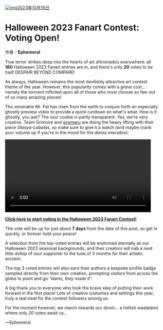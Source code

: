 [![img](https://i.ppy.sh/6c864552a2ddfa288315bec9f7a914af144df31a/68747470733a2f2f6173736574732e7070792e73682f636f6e74657374732f3138362f6865616465722e6a7067)2023年10月18日](https://osu.ppy.sh/home/news/2023-10-18-halloween-2023-fanart-voting-open)

# Halloween 2023 Fanart Contest: Voting Open!

作者：**Ephemeral**

True terror strikes deep into the hearts of art aficionados everywhere: all **180** Halloween 2023 Fanart entries are in, and there's only **20** votes to be had! DESPAIR BEYOND COMPARE!

As always, Halloween remains the most devilishly attractive art contest theme of the year. However, this popularity comes with a *grave* cost... namely the torment inflicted upon all of those who must choose so few out of so many amazing pieces!

The venerable Mr. Fat has risen from the earth to conjure forth an especially ghostly preview video to provide a quick rundown on what's what. How is it ghostly, you ask? The osu! cookie is partly transparent. Yes, we're very creative. Team Grimoire and [siromaru](https://osu.ppy.sh/beatmaps/artists/226) are doing the heavy lifting with their piece *Glasya-Labolas*, so make sure to give it a watch (and maybe crank your volume up if you're in the mood for the *danse macabre*):

<video width="95%" controls="" style="box-sizing: border-box; display: inline-block; vertical-align: baseline; max-width: 100%;" src="https://assets.ppy.sh/contests/186/entries_showcase.mp4?2023"></video>

[**Click here to start voting in the Halloween 2023 Fanart Contest!**](https://osu.ppy.sh/community/contests/186)

The vote will be up for just about **7 days** from the date of this post, so get in quickly, or forever hold your peace!

A selection from the top-voted entries will be enshrined eternally as our Halloween 2023 seasonal backgrounds, and their creators will nab a neat little dollop of osu! supporter to the tune of 3 months for their artistic acclaim.

The top 3 voted entries will also earn their authors a bespoke profile badge sampled directly from their own creation, prompting visitors from across the globe to point and go *"damn, they made it"*.

A big thank you to everyone who took the brave step of putting their work forward in the first place! Lots of creative costumes and settings this year, truly a real treat for the contest followers among us.

For the moment however, we march towards our doom... a hellish wasteland where only *20* votes await us...

—Ephemeral